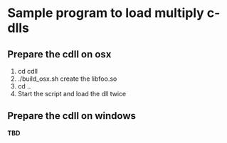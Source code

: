 # Sample program to load multiply c-dlls

## Prepare the cdll on osx

1. cd cdll
2. ./build_osx.sh create the libfoo.so
3. cd ..
4. Start the script and load the dll twice

## Prepare the cdll on windows

**TBD**
